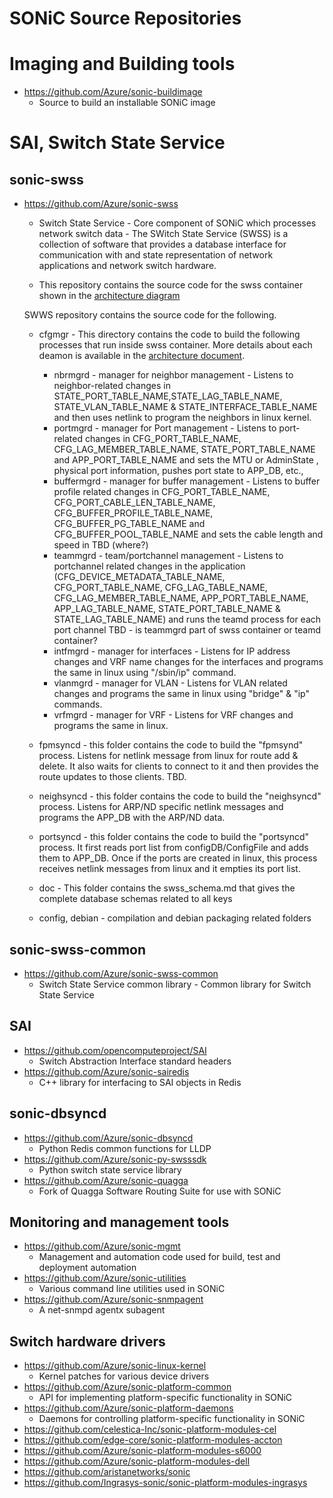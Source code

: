 # SONiC Source Repositories

# Imaging and Building tools
- https://github.com/Azure/sonic-buildimage
	- Source to build an installable SONiC image

# SAI, Switch State Service  

## sonic-swss  
- https://github.com/Azure/sonic-swss
	- Switch State Service - Core component of SONiC which processes network switch data - The SWitch State Service (SWSS) is a collection of software that provides a database interface for communication with and state representation of network applications and network switch hardware.

	- This repository contains the source code for the swss container shown in the [architecture diagram](https://github.com/Azure/SONiC/blob/master/images/sonic_user_guide_images/section4_images/section4_pic1_high_level.png "High Level Component Interactions")

  SWWS repository contains the source code for the following.
  - cfgmgr - This directory contains the code to build the following processes that run inside swss container. More details about each deamon is available in the [architecture document](https://github.com/Azure/SONiC/wiki/Architecture).
	- nbrmgrd - manager for neighbor management - Listens to neighbor-related changes in STATE_PORT_TABLE_NAME,STATE_LAG_TABLE_NAME, STATE_VLAN_TABLE_NAME & STATE_INTERFACE_TABLE_NAME and then uses netlink to program the neighbors in linux kernel. 
	- portmgrd - manager for Port management - Listens to port-related changes in CFG_PORT_TABLE_NAME, CFG_LAG_MEMBER_TABLE_NAME, STATE_PORT_TABLE_NAME and APP_PORT_TABLE_NAME and sets the MTU or AdminState , physical port information, pushes port state to APP_DB, etc.,
	- buffermgrd - manager for buffer management - Listens to buffer profile related changes in CFG_PORT_TABLE_NAME, CFG_PORT_CABLE_LEN_TABLE_NAME, CFG_BUFFER_PROFILE_TABLE_NAME, CFG_BUFFER_PG_TABLE_NAME and CFG_BUFFER_POOL_TABLE_NAME and sets the cable length and speed in TBD (where?)
	- teammgrd - team/portchannel management - Listens to portchannel related changes in the application (CFG_DEVICE_METADATA_TABLE_NAME, CFG_PORT_TABLE_NAME, CFG_LAG_TABLE_NAME, CFG_LAG_MEMBER_TABLE_NAME, APP_PORT_TABLE_NAME, APP_LAG_TABLE_NAME, STATE_PORT_TABLE_NAME & STATE_LAG_TABLE_NAME) and  runs the teamd process for each port channel
	  TBD - is teammgrd part of swss container or teamd container?
	- intfmgrd - manager for interfaces - Listens for IP address changes and VRF name changes for the interfaces and programs the same in linux using "/sbin/ip" command.
    - vlanmgrd - manager for VLAN - Listens for VLAN related changes and programs the same in linux using "bridge" & "ip" commands. 
    - vrfmgrd - manager for VRF - Listens for VRF changes and programs the same in linux.
	
  - fpmsyncd - this folder contains the code to build the "fpmsynd" process. Listens for netlink message from linux for route add & delete. It also waits for clients to connect to it and then provides the route updates to those clients. TBD. 
  - neighsyncd - this folder contains the code to build the "neighsyncd" process. Listens for ARP/ND specific netlink messages and programs the APP_DB with the ARP/ND data.
  - portsyncd - this folder contains the code to build the "portsyncd" process. It first reads port list from configDB/ConfigFile and adds them to APP_DB. Once if the ports are created in linux, this process receives netlink messages from linux and it empties its port list.
  - doc - This folder contains the swss_schema.md that gives the complete database schemas related to all keys
  - config, debian - compilation and debian packaging related folders
	
## sonic-swss-common  	
- https://github.com/Azure/sonic-swss-common
	- Switch State Service common library - Common library for Switch State Service
	
## SAI  	
- https://github.com/opencomputeproject/SAI
	- Switch Abstraction Interface standard headers
- https://github.com/Azure/sonic-sairedis
	- C++ library for interfacing to SAI objects in Redis
	
## sonic-dbsyncd  

- https://github.com/Azure/sonic-dbsyncd
	- Python Redis common functions for LLDP
- https://github.com/Azure/sonic-py-swsssdk
	- Python switch state service library
- https://github.com/Azure/sonic-quagga
	- Fork of Quagga Software Routing Suite for use with SONiC
	
## Monitoring and management tools
- https://github.com/Azure/sonic-mgmt
	- Management and automation code used for build, test and deployment automation
- https://github.com/Azure/sonic-utilities
	- Various command line utilities used in SONiC
- https://github.com/Azure/sonic-snmpagent
	- A net-snmpd agentx subagent

## Switch hardware drivers
- https://github.com/Azure/sonic-linux-kernel
	- Kernel patches for various device drivers
- https://github.com/Azure/sonic-platform-common
	- API for implementing platform-specific functionality in SONiC
- https://github.com/Azure/sonic-platform-daemons
	- Daemons for controlling platform-specific functionality in SONiC
- https://github.com/celestica-Inc/sonic-platform-modules-cel
- https://github.com/edge-core/sonic-platform-modules-accton
- https://github.com/Azure/sonic-platform-modules-s6000
- https://github.com/Azure/sonic-platform-modules-dell
- https://github.com/aristanetworks/sonic
- https://github.com/Ingrasys-sonic/sonic-platform-modules-ingrasys

